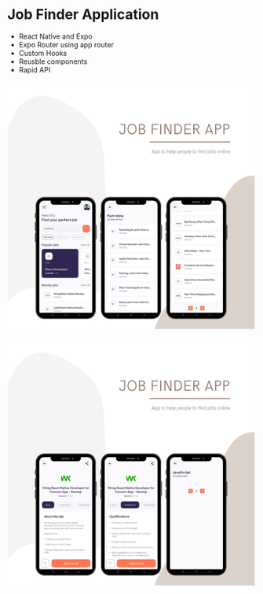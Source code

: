 # Job Finder Application

- React Native and Expo
- Expo Router using app router
- Custom Hooks
- Reusble components
- Rapid API

![Screenshot2](./assets/screenshot2.png)

![Screenshot1](./assets/screenshot1.png)
